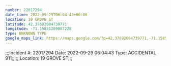 ```yaml
---
number: 22017294
date_time: 2022-09-29T06:04:43+00:00
location: 19 GROVE ST
latitude: 42.37692084739771
longitude: -71.15851209087228
type: UNKNOWN TYPE
google_maps_link: https://maps.google.com/?q=42.37692084739771,-71.15851209087228
---
```


;;;Incident #: 22017294  Date: 2022-09-29 06:04:43   Type: ACCIDENTAL 911;;;;;;Location: 19 GROVE ST;;;
